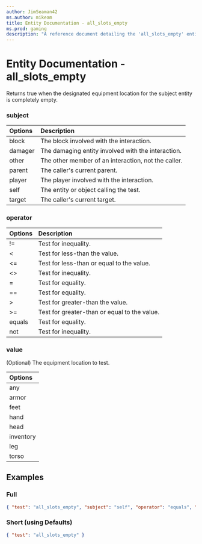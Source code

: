 ```yaml
---
author: JimSeaman42
ms.author: mikeam
title: Entity Documentation - all_slots_empty
ms.prod: gaming
description: "A reference document detailing the 'all_slots_empty' entity filter"
---
```


# Entity Documentation - all_slots_empty

Returns true when the designated equipment location for the subject entity is completely empty.

### subject

| Options| Description |
|:-----------|:-----------|
| block| The block involved with the interaction. |
| damager| The damaging entity involved with the interaction. |
| other| The other member of an interaction, not the caller. |
| parent| The caller's current parent. |
| player| The player involved with the interaction. |
| self| The entity or object calling the test. |
| target| The caller's current target. |

### operator

| Options| Description |
|:-----------|:-----------|
| !=| Test for inequality. |
| <| Test for less-than the value. |
| <=| Test for less-than or equal to the value. |
| <>| Test for inequality. |
| =| Test for equality. |
| ==| Test for equality. |
| >| Test for greater-than the value. |
| >=| Test for greater-than or equal to the value. |
| equals| Test for equality. |
| not| Test for inequality. |

### value

(Optional) The equipment location to test.

|Options|
|:-----------|
| any|
| armor|
| feet|
| hand|
| head|
| inventory|
| leg|
| torso|

## Examples

### Full

```json
{ "test": "all_slots_empty", "subject": "self", "operator": "equals", "value": "any" }
```

### Short (using Defaults)

```json
{ "test": "all_slots_empty" }
```
